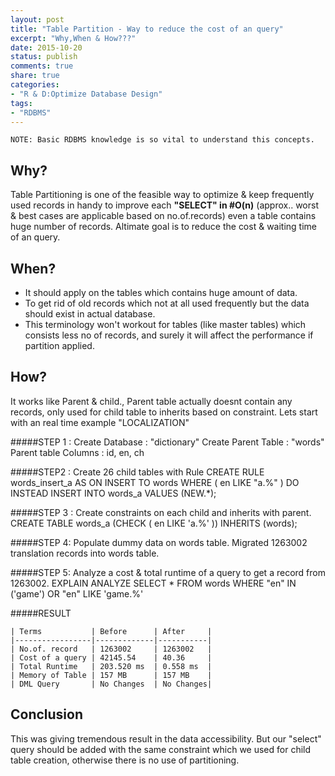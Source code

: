 ```yaml
---
layout: post
title: "Table Partition - Way to reduce the cost of an query"
excerpt: "Why,When & How???"
date: 2015-10-20
status: publish
comments: true
share: true
categories:
- "R & D:Optimize Database Design"
tags:
- "RDBMS"
---
```


	NOTE: Basic RDBMS knowledge is so vital to understand this concepts.

## Why?
Table Partitioning is one of the feasible way to optimize & keep frequently used records in handy to improve each **"SELECT" in #O(n)** (approx.. worst & best cases are applicable based on no.of.records) even a table contains huge number of records. Altimate goal is to reduce the cost & waiting time of an query.

## When?
* It should apply on the tables which contains huge amount of data.
* To get rid of old records which not at all used frequently but the data should exist in actual database.
* This terminology won't workout for tables (like master tables) which consists less no of records, and surely it will affect the performance if partition applied.

## How?
It works like Parent & child., Parent table actually doesnt contain any records, only used for child table to inherits based on constraint. Lets start with an real time example "LOCALIZATION"

#####STEP 1 : 
	Create Database : "dictionary"
	Create Parent Table : "words"
	Parent table Columns : id, en, ch

#####STEP2 : Create 26 child tables with Rule
	CREATE RULE words_insert_a AS
	ON INSERT TO words WHERE
    ( en LIKE "a.%" )
	DO INSTEAD
    INSERT INTO words_a VALUES (NEW.*);

#####STEP 3 : Create constraints on each child and inherits with parent.
	CREATE TABLE words_a (CHECK ( en LIKE 'a.%' )) INHERITS (words);


#####STEP 4: Populate dummy data on words table.
	Migrated 1263002 translation records into words table.


#####STEP 5: Analyze a cost & total runtime of a query to get a record from 1263002.
	EXPLAIN ANALYZE SELECT * FROM words WHERE "en" IN ('game') OR "en" LIKE 'game.%'

#####RESULT

	| Terms           | Before      | After     |
	|-----------------|-------------|-----------|
	| No.of. record   | 1263002     | 1263002   |
	| Cost of a query | 42145.54    | 40.36     |
	| Total Runtime   | 203.520 ms  | 0.558 ms  |
	| Memory of Table | 157 MB      | 157 MB    |
	| DML Query       | No Changes  | No Changes|


## Conclusion
This was giving tremendous result in the data accessibility. But our "select" query should be added with the same constraint which we used for child table creation, otherwise there is no use of partitioning.


	

	













  

	

